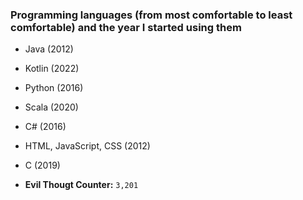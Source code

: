 ### Programming languages (from most comfortable to least comfortable) and the year I started using them
- Java (2012)
- Kotlin (2022)
- Python (2016)
- Scala (2020)
- C# (2016)
- HTML, JavaScript, CSS (2012)
- C (2019)

- **Evil Thougt Counter:** `3,201`
